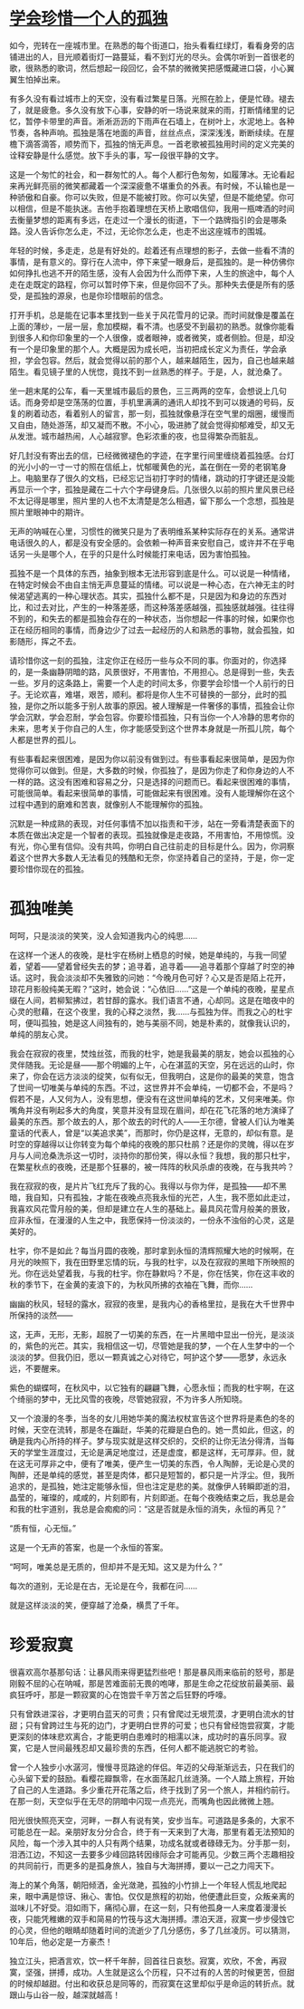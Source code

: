 <link href="../../../css/style.css" rel="stylesheet" type="text/css" />

# [学会珍惜一个人的孤独](https://www.xuexila.com/lizhi/wenzhang/168445.html)

<div class="p">

如今，兜转在一座城市里。在熟悉的每个街道口，抬头看看红绿灯，看看身旁的店铺进出的人，目光顺着街灯一路蔓延，看不到灯光的尽头。会偶尔听到一首很老的歌，很熟悉的歌词，然后想起一段回忆，会不禁的微微笑把感慨藏进口袋，小心翼翼生怕掉出来。

有多久没有看过城市上的天空，没有看过繁星日落。光照在脸上，便是忙碌。褪去了，就是疲惫。多久没有放下心事，安静的听一场说来就来的雨，打断情绪里的记忆，暂停卡带里的声音。淅淅沥沥的下雨声在石墙上，在树叶上，水泥地上。各种节奏，各种声响。孤独是落在地面的声音，丝丝点点，深深浅浅，断断续续。在屋檐下滴答滴答，顺势而下，孤独的悄无声息。一首老歌被孤独用时间的定义完美的诠释安静是什么感觉。放下手头的事，写一段很平静的文字。

这是一个匆忙的社会，和一群匆忙的人。每个人都行色匆匆，如履薄冰。无论看起来再光鲜亮丽的微笑都藏着一个深深疲惫不堪重负的外表。有时候，不认输也是一种骄傲和自豪。你可以失败，但是不能被打败。你可以失望，但是不能绝望。你可以相信，但是不能执迷。吉他手抱着理想在天桥上歌唱信仰，我用一瓶啤酒的时间去衡量梦想的距离有多远，在走过一个漫长的街道，下一个路牌指引的会是哪条路。没人告诉你怎么走，不过，无论你怎么走，也走不出这座城市的围城。

年轻的时候，多走走，总是有好处的。趁着还有点理想的影子，去做一些看不清的事情，是有意义的。穿行在人流中，停下来望一眼身后，是孤独的。是一种仿佛你如何挣扎也逃不开的陌生感，没有人会因为什么而停下来，人生的旅途中，每个人走在走既定的路程，你可以暂时停下来，但是你回不了头。那种失去便是所有的感受，是孤独的源泉，也是你珍惜眼前的信念。

打开手机，总是能在记事本里找到一些关于风花雪月的记录。而时间就像是覆盖在上面的薄纱，一层一层，愈加模糊，看不清。也感受不到最初的熟悉。就像你能看到很多人和你印象里的一个人很像，或者眼神，或者微笑，或者侧脸。但是，却没有一个是印象里的那个人。大概是因为成长吧，当初把成长定义为责任，学会承担，学会包容。然后，就会觉得以前的那个人，越来越陌生，因为，自己也越来越陌生。看见镜子里的人恍惚，竟找不到一丝熟悉的样子。于是，人，就沧桑了。

坐一趟末尾的公车，看一天里城市最后的景色，三三两两的空车，会想说上几句话。而身旁却是空荡荡的位置，手机里满满的通讯人却找不到可以拨通的号码，反复的刷着动态，看着别人的留言，那一刻，孤独就像悬浮在空气里的烟圈，缓慢而又自由，随处游荡，却又凝而不散。不小心，吸进肺了就会觉得抑郁难受，却又无从发泄。城市越热闹，人心越寂寥。色彩浓重的夜，也显得繁杂而脏乱。

好几封没有寄出去的信，已经微微褪色的字迹，在字里行间里缠绕着孤独感。台灯的光小小的一寸一寸的照在信纸上，忧郁暖黄色的光，盖在倒在一旁的老钢笔身上。电脑里存了很久的文档，已经忘记当初打字时的情绪，跳动的打字键还是没能再显示一个字，孤独是藏在二十六个字母键身后。几张很久以前的照片里风景已经不太记得是哪里，照片里的人也不太清楚是怎么相遇，留下那么一个念想，孤独是照片里眼神中的期许。

无声的呐喊在心里，习惯性的微笑只是为了表明维系某种实际存在的关系。通常讲电话很久的人，都是没有安全感的。会依赖一种声音来安慰自己，或许并不在乎电话另一头是哪个人，在乎的只是什么时候能打来电话，因为害怕孤独。

孤独不是一个具体的东西，抽象到根本无法形容到底是什么。可以说是一种情绪，在特定时候会不由自主悄无声息蔓延的情绪。可以说是一种心态，在六神无主的时候渴望逃离的一种心理状态。其实，孤独什么都不是，只是因为和身边的东西对比，和过去对比，产生的一种落差感，而这种落差感越强，孤独感就越强。往往得不到的，和失去的都是孤独会存在的一种状态，当你想起一件事的时候，如果你也正在经历相同的事情，而身边少了过去一起经历的人和熟悉的事物，就会孤独，如影随形，挥之不去。

请珍惜你这一刻的孤独，注定你正在经历一些与众不同的事。你面对的，你选择的，是一条幽静阴暗的路，风景很好，不用害怕，不用担心。总是得到一些，失去一些。岁月的这条路上，需要一个人走的时间太多，你要学会珍惜一个人前行的日子。无论欢喜，难堪，艰苦，顺利。都将是你人生不可替换的一部分，此时的孤独，是你之所以能多于别人故事的原因。被人理解是一件奢侈的事情，孤独会让你学会沉默，学会忍耐，学会包容。你要珍惜孤独，只有当你一个人冷静的思考你的未来，思考关于你自己的人生，你才能感受到这个世界本身就是一所孤儿院，每个人都是世界的孤儿。

有些事看起来很困难，是因为你以前没有做到过。有些事看起来很简单，是因为你觉得你可以做到。但是，大多数的时候，你孤独了，是因为你走了和你身边的人不一样的路。这没有困难和容易之分，只是选择的问题而已。看起来很困难的事情，可能很简单。看起来很简单的事情，可能做起来有很困难。没有人能理解你在这个过程中遇到的磨难和苦衷，就像别人不能理解你的孤独。

沉默是一种成熟的表现，对任何事情不加以指责和干涉，站在一旁看清楚表面下的本质在做出决定是一个智者的表现。孤独就像是走夜路，不用害怕，不用惊慌。没有光，你心里有信仰。没有共鸣，你明白自己往前走的目标是什么。因为，你洞察着这个世界大多数人无法看见的残酷和无奈，你坚持着自己的坚持，于是，你一定要珍惜你现在的孤独。


</div>

# 孤独唯美

<div class="p">

呵呵，只是淡淡的笑笑，没人会知道我内心的纯思……

在这样一个迷人的夜晚，是杜宇在杨树上栖息的时候，她是单纯的，与我一同望着，望着——望着曾经失去的梦；追寻着，追寻着——追寻着那个穿越了时空的神话。这时，我会淡淡却不失雅致的问她：“今晚月色可好？心又是否是陌上花开，琼花月影般纯美无暇？”这时，她会说：“心依旧……”这是一个单纯的夜晚，星星点缀在人间，若柳絮拂过，若甘醇的露水。我们语言不通，心却同。这是在暗夜中的心灵的慰藉，在这个夜里，我的心释之淡然，我……与孤独为伴。而我之心的杜宇呵，便叫孤独，她是这人间独有的，她与美丽不同，她是朴素的，就像我认识的，单纯的朋友心灵。

我会在寂寂的夜里，焚烛丝弦，而我的杜宇，她是我最美的朋友，她会以孤独的心灵伴随我。无论是昼——那个明媚的上午，心在湛蓝的天空，另在远远的山时，你来了，你会在远方淡淡的绽笑，似有似无，但我明白，这是你的最美的笑意，饱含了世间一切唯美与单纯的东西。不过，这世界并不会单纯，一切都不会，不是吗？假若不是，人又何为人，没有思想，便没有在这世间单纯的艺术，又何来唯美。你嘴角并没有咧起多大的角度，笑意并没有显现在眉间，却在花飞花落的地方演绎了最美的东西。那个故去的人，那个故去的时代的人——王尔德，曾被人们认为唯美童话的代表人，曾是“以美追求美”，而那时，你仍是这样，无意的，却似有意。是时空的穿越得以让你转变为每个单纯的夜晚的那只杜鹃？还是你的灵魄，得以在岁月与人间沧桑洗杀这一切时，淡持你的那份笑，得以永恒？我想，我的那只杜宇，在繁星秋点的夜晚，还是那个狂暴的，被一阵阵的秋风杀虐的夜晚，在与我共吟？

我在寂寂的夜，是片片飞红充斥了我的心。我得以与你为伴，是孤独——却不黑暗，我自知，只有孤独，才能在夜晚点亮我永恒的光芒，人生，我不愿如此走过，我喜欢风花雪月般的美，但却是建立在人生的基础上。最具风花雪月般美的景致，应非永恒，在漫漫的人生之中，我愿保持一份淡淡的，一份永不浊俗的心灵，这是美好的。

杜宇，你不是如此？每当月圆的夜晚，那时拿到永恒的清辉照耀大地的时候啊，在月光的映照下，我在田野里忘情的玩，与我的杜宇，以及在寂寂的黑暗下所映照的光。你在远处望着我，与我的杜宇。你在静默吗？不是，你在恬笑，你在这丰收的秋的季节下，在金黄的麦浪下的，为秋风所拂的衣袖在飞舞，而你……

幽幽的秋风，轻轻的露水，寂寂的夜里，是我内心的香格里拉，是我在大千世界中所保持的淡然——

这，无声，无形，无影，超脱了一切美的东西，在一片黑暗中显出一份光，是淡淡的，紫色的光芒。其实，我相信这一切，尽管她是我的梦，一个在人生梦中的一个淡淡的梦。但我仍旧，愿以一颗真诚之心对待它，呵护这个梦——愿梦，永远永远，不要醒来。

紫色的蝴蝶呵，在秋风中，以它独有的翩翩飞舞，心愿永恒；而我的杜宇啊，在这个绮丽的梦中，无比风雪的夜晚，尽管她寂寂，不为许多人所知晓。

又一个浪漫的冬季，当冬的女儿用她华美的魔法权杖宣告这个世界将是素色的冬的时候，天空在流转，那是冬在蹁跹，华美的花瓣是白色的。她一贯如此，但这，的确是我内心所持的样子。梦与现实就是这样交织的，交织的让你无法分得清，当每天的学堂生涯度过，无论是满足地度过，还是虚度，都是这样，无可厚非。但，就在这无可厚非之中，便有了唯美，便产生一切美的东西，令人陶醉，无论是心灵的陶醉，还是单纯的感觉，甚至是肉体，都只是短暂的，都只是一片浮尘。但，我所追求的，是孤独，她注定能够永恒，但也注定是悲的美。就像伊人转瞬即逝的泪，晶莹的，璀璨的，咸咸的，片刻即有，片刻即逝。在每个夜晚结束之后，我总是会和我的杜宇道别，我总是会痴痴的问：“这是否就是永恒的消失，永恒的再见？”

“质有恒，心无恒。”

这是一个无声的答案，也是一个永恒的答案。

“呵呵，唯美总是无质的，但却并不是无知。这又是为什么？”

每次的道别，无论是在古，无论是在今，我都在问……

就是这样淡淡的笑，便穿越了沧桑，横贯了千年。


</div>

# 珍爱寂寞

<div class="p">

很喜欢高尔基那句话：让暴风雨来得更猛烈些吧！那是暴风雨来临前的怒号，那是刚毅不屈的心在呐喊，那是苦难面前无畏的咆哮，那是生命之花绽放前最美丽、最疯狂呼吁，那是一颗寂寞的心在饱尝千辛万苦之后狂野的呼嚎。

只有曾跌进深谷，才更明白蓝天的可贵；只有曾爬过无垠荒漠，才更明白流水的甘甜；只有曾跨过生与死的边门，才更明白世界的可爱；也只有曾经饱尝寂寞，才能更深刻的体味悲欢离合，才能更明白患难时的相濡以沫，成功时的喜乐同享。寂寞，它是人世间最残忍却又最珍贵的东西，任何人都不能逃脱它的考验。

曾一个人独步小水潺河，慢慢寻觅路途的伴侣。年迈的父母渐渐远去，只在我们的心头留下爱的鼓励。看樱花瓣飘零，在水面荡起几丝涟漪。一个人踏上旅程，开始了自己的人生道路。多少重花开花落之后，终于找到了另一个旅人，并相约前行。在那一刻，天空似乎在无尽的阴暗中闪现一点亮光，而嘴角也因此微微上翘。

阳光很快照亮天空，河畔，一群人有说有笑，安步当车。可道路是多条的，大家不可能总在一起。亲朋好友分分合合，终于有一天来到了大海，那里有着无法预知的风险，每一个涉入其中的人只有两个结果，功成名就或者碌碌无为。分手那一刻，泪洒江边，不知这一去要多少峰回路转因缘际会才可能再见。少数三两个志趣相投的共同前行，而更多的是孤身旅人，独自与大海拼搏，要以一己之力闯天下。

海上的某个角落，朝阳倾洒，金光潋滟，孤独的小竹排上一个年轻人慌乱地爬起来，眼中满是惊讶、揪心、害怕。仅仅是旅程的初始，他便遭此巨变，众叛亲离的滋味儿不好受。泪如雨下，痛彻心扉，在这一刻，只有他孤身一人来度着漫漫长夜，只能凭稚嫩的双手和简易的竹筏与这大海拼搏。漂泊天涯，寂寞一步步侵蚀它的心灵，但他的眼睛却随着时间的流逝少了几分感伤，多了几丝凌厉。可以猜测，10年后，他必定是一方豪杰！

独立江头，把酒言欢，饮一杯千年醉，回首往日哀愁。寂寞，欢欣，不舍，再寂寞，坚强，拼搏，成功。人生就是这么个历程，只不过有的人苦的时候更苦，但甜的时候却越甜。付出和收获总是同等的，而寂寞在这里却似乎是命运的转折点。就跟山与山谷一般，越深就越高！

